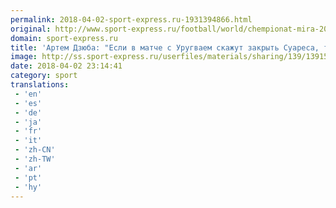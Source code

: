 ```yaml
---
permalink: 2018-04-02-sport-express.ru-1931394866.html
original: http://www.sport-express.ru/football/world/chempionat-mira-2018/news/artem-dzyuba-esli-v-matche-s-urugvaem-skazhut-zakryt-suaresa-to-pokusayu-ego-pryamo-na-brovke-1391591/
domain: sport-express.ru
title: 'Артем Дзюба: "Если в матче с Уругваем скажут закрыть Суареса, то покусаю его прямо на бровке"'
image: http://ss.sport-express.ru/userfiles/materials/sharing/139/1391591.jpg
date: 2018-04-02 23:14:41
category: sport
translations: 
 - 'en'
 - 'es'
 - 'de'
 - 'ja'
 - 'fr'
 - 'it'
 - 'zh-CN'
 - 'zh-TW'
 - 'ar'
 - 'pt'
 - 'hy'
---
```


